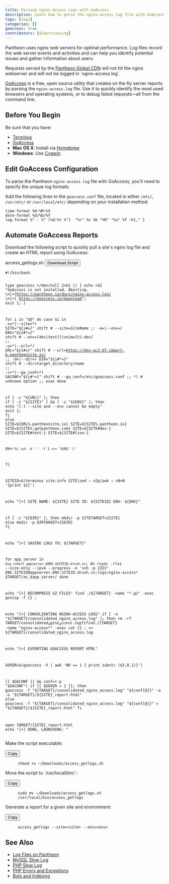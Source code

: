 ```yaml
---
title: Parsing nginx Access Logs with GoAccess
description: Learn how to parse the nginx-access.log file with GoAccess to gather information on your visitors and referral traffic.
tags: [logs]
categories: []
goaccess: true
contributors: [albertcausing]
---
```

Pantheon uses nginx web servers for optimal performance. Log files record the web server events and activities and can help you identify potential issues and gather information about users.

<Alert title="Note" type="info">
Requests served by the <a href="/docs/global-cdn">Pantheon Global CDN</a> will not hit the nginx webserver and will not be logged in `nginx-access.log`.
</Alert>

[GoAccess](https://goaccess.io/) is a free, open source utility that creates on the fly server reports by parsing the `nginx-access.log` file. Use it to quickly identify the most used browsers and operating systems, or to debug failed requests—all from the command line.

## Before You Begin

Be sure that you have:

- [Terminus](/docs/terminus)
- [GoAccess](https://goaccess.io/download)
 - **Mac OS X**: Install via [Homebrew](https://brew.sh/)
 - **Windows**: Use [Cygwin](https://cygwin.com/install.html)

## Edit GoAccess Configuration

To parse the Pantheon `nginx-access.log` file with GoAccess, you'll need to specify the unique log formats.

Add the following lines to the `goaccess.conf` file, located in either `/etc/`, `/usr/etc/` or `/usr/local/etc/` depending on your installation method:
```
time-format %H:%M:%S
date-format %d/%b/%Y
log-format %^ - %^ [%d:%t %^]  "%r" %s %b "%R" "%u" %T ~h{," }
```
## Automate GoAccess Reports
<p class="instruction">Download the following script to quickly pull a site's nginx log file and create an HTML report using GoAccess:</p>
<div class="script-file-header">
access_getlogs.sh
<a id="downloadLinkgoaccess"><button class="btn btn-default btn-download"><i class="fa fa-download" aria-hidden="true"></i>   Download Script
</button></a>
</div>
<pre><code id="access_getlogs">#!/bin/bash

type goaccess >/dev/null 2>&1 || { echo >&2 "GoAccess is not installed. Aborting. \n[+]https://pantheon.io/docs/nginx-access-log/ \n[+] https://goaccess.io/download"; exit 1; }


for i in "$@"
do
case $i in
    -s=*|--site=*)
    	SITE="${i#*=}"
		shift # --site=SiteName
    ;;
    -e=*|--env=*)
    	ENV="${i#*=}"
		shift # --env=[dev|test|live|multi-dev]
    ;;
    -u=*|--url=*)
	URL="${i#*=}"
		shift # --url=https://dev-ac2-d7-import-b.pantheonsite.io/
    ;;
    -d=*|--dir=*)
    	DIR="${i#*=}"
		shift # --dir=target_directory/name
    ;;
    -c=*|--ga_conf=*)
        GACONF="${i#*=}"
        shift # --ga_conf=/etc/goaccess.conf
    ;;
    *)
        # unknown option
    ;;
esac
done

if [ -z "${URL}" ]; then
  	if [ -z "${SITE}" ] && [ -z "${ENV}" ]; then
		echo "[-] --site and --env cannot be empty"
		exit 1;
	fi
else
 	SITE=${URL%.pantheonsite.io}
	SITE=${SITE%.pantheon.io}
	SITE=${SITE%.getpantheon.com}
	SITE=${SITE#dev-}
	SITE=${SITE#test-}
	SITE=${SITE#live-}

	ENV="$( cut -d '-' -f 1 <<< "$URL" )"
fi

SITEID=$(terminus site:info ${SITE} | sed -n 2p | awk -v N=$N '{print $2}')

echo "[+] SITE NAME: ${SITE} 		SITE ID: ${SITEID} 			ENV: ${ENV}"

if [ -z "${DIR}" ]; then
    mkdir -p ${SITE}
    TARGET=${SITE}
else
    mkdir -p ${DIR}
    TARGET=${SDIR}
fi

echo "[+] SAVING LOGS TO: ${TARGET}"

for app_server in `dig +short appserver.$ENV.$SITEID.drush.in`;
do
  	rsync -rlvz --size-only --ipv4 --progress -e 'ssh -p 2222' $ENV.$SITEID@appserver.$ENV.$SITEID.drush.in:logs/nginx-access* $TARGET/as_$app_server/
done

echo "[+] DECOMPRESS GZ FILES"
find ./${TARGET} -name "*.gz" -exec gunzip -f {} \;

echo "[+] CONSOLIDATING NGINX-ACCESS LOGS"
if [ -e "${TARGET}/consolidated_nginx_access.log" ]; then
    rm -rf ${TARGET}/consolidated_nginx_access.log
fi
find ./${TARGET} -name "nginx-access*" -exec cat {} \; >> ${TARGET}/consolidated_nginx_access.log

echo "[+] EXPORTING GOACCESS REPORT HTML"

GOVER=$(goaccess -V | awk 'NR == 1 { print substr ($3,0,1)}')

[[ $GACONF ]] && conf=(-p "$GACONF")
if [[ $GOVER = 1 ]]; then
	goaccess -f "${TARGET}/consolidated_nginx_access.log" "${conf[@]}" -a -o "${TARGET}/${SITE}_report.html"
else
	goaccess -f "${TARGET}/consolidated_nginx_access.log" "${conf[@]}" > "${TARGET}/${SITE}_report.html"
fi

open ${TARGET}/${SITE}_report.html
echo "[+] DONE, LAUNCHING: "</code></pre>

<p class="instruction">Make the script executable:</p>
<div class="copy-snippet">
<button class="btn btn-default btn-clippy" data-clipboard-target="#script-install">Copy</button>
<figure><pre id="script-install"><code class="command bash" data-lang="bash">chmod +x ~/Downloads/access_getlogs.sh</code></pre></figure>
</div>

<p class="instruction">Move the script to `/usr/local/bin/`:</p>
<div class="copy-snippet">
<button class="btn btn-default btn-clippy" data-clipboard-target="#script-move">Copy</button>
<figure><pre id="script-move"><code class="command bash" data-lang="bash">sudo mv ~/Downloads/access_getlogs.sh /usr/local/bin/access_getlogs
</code></pre></figure>
</div>

<p class="instruction">Generate a report for a given site and environment:</p>
<div class="copy-snippet">
<button class="btn btn-default btn-clippy" data-clipboard-target="#script-run">Copy</button>
<figure><pre id="script-run"><code class="command bash" data-lang="bash">access_getlogs --site=&lt;site&gt; --env=&lt;env&gt;</code></pre></figure>
</div>



## See Also
- [Log Files on Pantheon](/docs/logs)
- [MySQL Slow Log](/docs/mysql-slow-log/)
- [PHP Slow Log](/docs/php-slow-log/)
- [PHP Errors and Exceptions](/docs/php-errors/)
- [Bots and Indexing](/docs/bots-and-indexing/)

